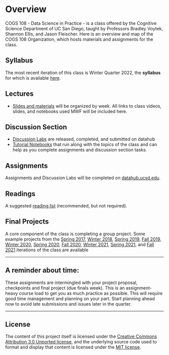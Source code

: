 # Overview

COGS 108 - Data Science in Practice - is a class offered by the Cognitive Science Department of UC San Diego, taught by Professors Bradley Voytek, Shannon Ellis, and Jason Fleischer. Here is an overview and map of the COGS 108 Organization, which hosts materials and assignments for the class.

## Syllabus 

The most recent iteration of this class is Winter Quarter 2022, the **syllabus** for which is available [here](https://github.com/COGS108/Overview/blob/master/COGS108-Syllabus.md).


## Lectures

* [Slides and materials](https://github.com/COGS108/Lectures-Wi22) will be organized by week. All links to class videos, slides, and notebooks used MWF will be included here.

## Discussion Section

* [Discussion Labs](https://datahub.ucsd.edu) are released, completed, and submitted on datahub
* [Tutorial Notebooks](https://github.com/COGS108/Tutorials) that run along with the topics of the class and can help as you complete assignments and discussion section tasks.

## Assignments

Assignments and Discussion Labs will be completed on [datahub.ucsd.edu](http://datahub.ucsd.edu).

## Readings

A suggested [reading list](https://github.com/COGS108/Readings) (recommended, but not required).

## Final Projects

A core component of the class is completing a group project. Some example projects from the [Spring 2017](https://github.com/COGS108/FinalProjects-Sp17), [Winter 2018](https://github.com/COGS108/FinalProjects-Wi18), [Spring 2019](https://github.com/COGS108/FinalProjects-Sp19), [Fall 2019](https://github.com/COGS108/FinalProjects-Fa19), [Winter 2020](https://github.com/COGS108/FinalProjects-Wi20), [Spring 2020](https://github.com/COGS108/FinalProjects-Sp20), [Fall 2020](https://github.com/COGS108/FinalProjects-Fa20), [Winter 2021](https://github.com/COGS108/FinalProjects-Wi21), [Spring 2021](https://github.com/COGS108/FinalProjects-Sp21), and [Fall 2021](https://github.com/COGS108/FinalProjects-Fa21) iterations of the class are available

---

## A reminder about time: 

These assignments are intermingled with your project proposal, checkpoints and final project (due finals week). This is an assignment-heavy course load to get you as much practice as possible. This will require good time management and planning on your part. Start planning ahead now to avoid late submissions and issues later in the quarter.

---
## License 

The content of this project itself is licensed under the [Creative Commons Attribution 3.0 Unported license](https://creativecommons.org/licenses/by/3.0/), and the underlying source code used to format and display that content is licensed under the [MIT license](https://github.com/github/choosealicense.com/blob/gh-pages/LICENSE.md).

